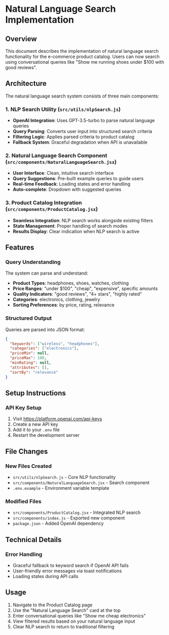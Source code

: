 # Natural Language Search Implementation

## Overview

This document describes the implementation of natural language search functionality for the e-commerce product catalog. Users can now search using conversational queries like "Show me running shoes under $100 with good reviews".

## Architecture

The natural language search system consists of three main components:

### 1. NLP Search Utility (`src/utils/nlpSearch.js`)
- **OpenAI Integration**: Uses GPT-3.5-turbo to parse natural language queries
- **Query Parsing**: Converts user input into structured search criteria
- **Filtering Logic**: Applies parsed criteria to product catalog
- **Fallback System**: Graceful degradation when API is unavailable

### 2. Natural Language Search Component (`src/components/NaturalLanguageSearch.jsx`)
- **User Interface**: Clean, intuitive search interface
- **Query Suggestions**: Pre-built example queries to guide users
- **Real-time Feedback**: Loading states and error handling
- **Auto-complete**: Dropdown with suggested queries

### 3. Product Catalog Integration (`src/components/ProductCatalog.jsx`)
- **Seamless Integration**: NLP search works alongside existing filters
- **State Management**: Proper handling of search modes
- **Results Display**: Clear indication when NLP search is active

## Features

### Query Understanding
The system can parse and understand:

- **Product Types**: headphones, shoes, watches, clothing
- **Price Ranges**: "under $100", "cheap", "expensive", specific amounts
- **Quality Indicators**: "good reviews", "4+ stars", "highly rated"
- **Categories**: electronics, clothing, jewelry
- **Sorting Preferences**: by price, rating, relevance


### Structured Output
Queries are parsed into JSON format:
```json
{
  "keywords": ["wireless", "headphones"],
  "categories": ["electronics"],
  "priceMin": null,
  "priceMax": 100,
  "minRating": null,
  "attributes": [],
  "sortBy": "relevance"
}
```

## Setup Instructions

### API Key Setup
1. Visit https://platform.openai.com/api-keys
2. Create a new API key
3. Add it to your `.env` file
4. Restart the development server

## File Changes

### New Files Created
- `src/utils/nlpSearch.js` - Core NLP functionality
- `src/components/NaturalLanguageSearch.jsx` - Search component
- `.env.example` - Environment variable template

### Modified Files
- `src/components/ProductCatalog.jsx` - Integrated NLP search
- `src/components/index.js` - Exported new component
- `package.json` - Added OpenAI dependency

## Technical Details

### Error Handling
- Graceful fallback to keyword search if OpenAI API fails
- User-friendly error messages via toast notifications
- Loading states during API calls

## Usage

1. Navigate to the Product Catalog page
2. Use the "Natural Language Search" card at the top
3. Enter conversational queries like "Show me cheap electronics"
4. View filtered results based on your natural language input
5. Clear NLP search to return to traditional filtering
